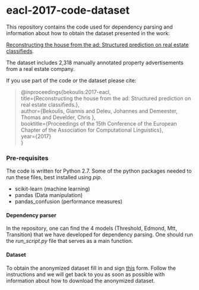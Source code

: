# eacl-2017-code-dataset

This repository contains the code used for dependency parsing and information about how to obtain the dataset presented in the work:

[Reconstructing the house from the ad: Structured prediction on real estate classifieds](http://users.ugent.be/~ibekouli/papers/eacl2017/bekoulis-eacl2017.pdf).

The dataset includes 2,318 manually annotated property advertisements from a real estate company.

If you use part of the code or the dataset please cite:
  
> @inproceedings{bekoulis:2017-eacl,  
>   title={Reconstructing the house from the ad: Structured prediction on real estate classifieds.},  
>   author={Bekoulis, Giannis and Deleu, Johannes and Demeester, Thomas and Develder, Chris },  
>   booktitle={Proceedings of the 15th Conference of the European Chapter of the Association for Computational Linguistics},  
>   year={2017}  
> }  

### Pre-requisites ###

The code is written for Python 2.7. Some of the python packages needed to run these files, best installed using *pip*.

* scikit-learn (machine learning)
* pandas (Data manipulation)
* pandas_confusion (performance measures)

#### Dependency parser ####

In the repository, one can find the 4 models (Threshold, Edmond, Mtt, Transition) that we have developed for dependency parsing. One should run the *run_script.py* file that serves as a main function.

#### Dataset ####

To obtain the anonymized dataset fill in and sign [this](https://github.com/bekou/ad_data/raw/master/agreement/data-agreement.pdf) form. Follow the instructions and we will get back to you as soon as possible with information about how to download the anonymized dataset. 
